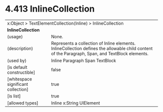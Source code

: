 <html dir="LTR" xmlns:mshelp="http://msdn.microsoft.com/mshelp" xmlns:ddue="http://ddue.schemas.microsoft.com/authoring/2003/5" xmlns:xlink="http://www.w3.org/1999/xlink" xmlns:tool="http://www.microsoft.com/tooltip">

<body>
 <input type="hidden" id="userDataCache" class="userDataStyle">
 <input type="hidden" id="hiddenScrollOffset">
 <img id="dropDownImage" style="display:none; height:0; width:0;" src="../local/drpdown.gif">
 <img id="dropDownHoverImage" style="display:none; height:0; width:0;" src="../local/drpdown_orange.gif">
 <img id="collapseImage" style="display:none; height:0; width:0;" src="../local/collapse.gif">
 <img id="expandImage" style="display:none; height:0; width:0;" src="../local/exp.gif">
 <img id="collapseAllImage" style="display:none; height:0; width:0;" src="../local/collall.gif">
 <img id="expandAllImage" style="display:none; height:0; width:0;" src="../local/expall.gif">
 <img id="copyImage" style="display:none; height:0; width:0;" src="../local/copycode.gif">
 <img id="copyHoverImage" style="display:none; height:0; width:0;" src="../local/copycodeHighlight.gif">
 <div id="header"><h1 class="heading">4.413 InlineCollection</h1></div>

 <div id="mainSection">
 <div id="mainBody">
 <div id="allHistory" class="saveHistory" onsave="saveAll()" onload="loadAll()"></div>
 <p xmlns:wsd="http://wsdev.schemas.microsoft.com/authoring/2008/2" xmlns:msxsl="urn:schemas-microsoft-com:xslt" xmlns:script="urn:script" xmlns:build="urn:build">
 </p>
 <div id="sectionSection0" class="section" name="collapseableSection">
 <content xmlns="http://ddue.schemas.microsoft.com/authoring/2003/5" xmlns:wsd="http://wsdev.schemas.microsoft.com/authoring/2008/2" xmlns:msxsl="urn:schemas-microsoft-com:xslt" xmlns:script="urn:script" xmlns:build="urn:build">
 </content>
 </div>
 <div id="sectionSection1" class="section" name="collapseableSection">
 <content xmlns="http://ddue.schemas.microsoft.com/authoring/2003/5" xmlns:wsd="http://wsdev.schemas.microsoft.com/authoring/2008/2" xmlns:msxsl="urn:schemas-microsoft-com:xslt" xmlns:script="urn:script" xmlns:build="urn:build">
 <table class="ProtocolAuthoredTable" xmlns="">
 <tr><td colspan="2">
<mshelp:link keywords="86913f34-aa06-4c94-9f09-83936a822fd8" tabindex="0">x:Object</mshelp:link> &gt; <mshelp:link keywords="ea55a45f-cd1d-44dc-8cb8-da8482779e5d" tabindex="0">TextElementCollection</mshelp:link>(<mshelp:link keywords="87a80384-2b67-4045-8104-e345ef665e22" tabindex="0">Inline</mshelp:link>) &gt; <mshelp:link keywords="bff5e76c-66c1-4ef2-bfe2-b1a82fa64046" tabindex="0">InlineCollection</mshelp:link> </td>
 </tr>
 <tr><td colspan="2">
 <b>
InlineCollection </b>
 </td>
 </tr>
 <tr><td><div class="indent0">(usage)</div></td>
 <td>None. </td>
 </tr>
 <tr><td><div class="indent0">(description)</div></td>
 <td>Represents a collection of Inline elements. InlineCollection defines the allowable child content of the Paragraph, Span, and TextBlock elements. </td>
 </tr>
 <tr><td><div class="indent0">(used by)</div></td>
 <td><mshelp:link keywords="87a80384-2b67-4045-8104-e345ef665e22" tabindex="0">Inline</mshelp:link> <mshelp:link keywords="cdae7a10-1ae0-4da7-af72-ed8bd63ef33f" tabindex="0">Paragraph</mshelp:link> <mshelp:link keywords="32331f50-bab2-4f5e-ba13-be2076a94b52" tabindex="0">Span</mshelp:link> <mshelp:link keywords="4216a94e-d20b-4248-906f-c70de068ba8d" tabindex="0">TextBlock</mshelp:link> </td>
 </tr>
 <tr><td><div class="indent0">[is default constructible]</div></td>
 <td>false </td>
 </tr>
 <tr><td><div class="indent0">[whitespace significant collection]</div></td>
 <td>true </td>
 </tr>
 <tr><td><div class="indent0">[is list]</div></td>
 <td>true </td>
 </tr>
 <tr><td><div class="indent0">[allowed types]</div></td>
 <td><mshelp:link keywords="87a80384-2b67-4045-8104-e345ef665e22" tabindex="0">Inline</mshelp:link> <mshelp:link keywords="9defda5a-685e-4b5a-9b63-e97e2b4184ee" tabindex="0">x:String</mshelp:link> <mshelp:link keywords="ce2d5941-a755-4517-b5ac-e99658cd1dd1" tabindex="0">UIElement</mshelp:link> </td>
 </tr>
</table>
 </content>
 </div>
 <!--[if gte IE 5]>
 <tool:tip element="languageFilterToolTip" avoidmouse="false"/>
 <![endif]-->
 </div>
 <a name="feedback"></a><span></span>
 </div>
</body></html>
